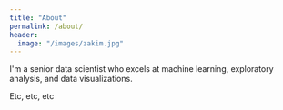 ```yaml
---
title: "About"
permalink: /about/
header:
  image: "/images/zakim.jpg"
---
```


I'm a senior data scientist who excels at machine learning, exploratory analysis, and data visualizations.

Etc, etc, etc
